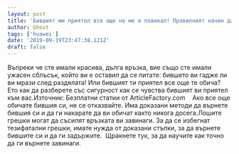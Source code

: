 ```yaml
---
layout: post
title: 'Бившият ми приятел все още не ме е повикал! Правилният начин да се справите с това'
author: Ghost
tags: ['huawei']
date: '2019-09-19T23:47:38.121Z'
draft: false
---
```


Въпреки че сте имали красива, дълга връзка, вие също сте имали ужасен сблъсък, който ви е оставил да се питате: бившето ви гадже ли ви мрази след раздялата! Или бившият ти приятел все още те обича? Ето как да разберете със сигурност как се чувства бившият ви приятел към вас.Източник: Безплатни статии от ArticleFactory.com    Ако все още обичате бившия си, не се отказвайте. Има доказани методи да върнете бившия си и да ги накарате да ви обичат както никога досега.Лошите грешки могат да съсипят връзката ви завинаги. За да се избегнат тезифатални грешки, имате нужда от доказани стъпки, за да върнете бившите си и да ги задържите.  Щракнете тук, за да научите как точно да ги върнете завинаги.
